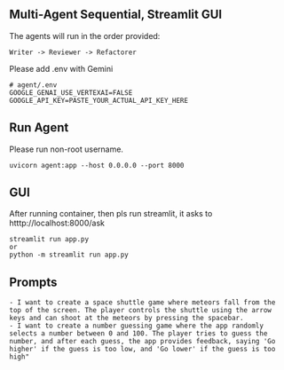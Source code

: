 ## Multi-Agent Sequential, Streamlit GUI

The agents will run in the order provided: 

```
Writer -> Reviewer -> Refactorer
```

Please add .env with Gemini  

``` 
# agent/.env
GOOGLE_GENAI_USE_VERTEXAI=FALSE
GOOGLE_API_KEY=PASTE_YOUR_ACTUAL_API_KEY_HERE
``` 

## Run Agent

Please run non-root username. 
```
uvicorn agent:app --host 0.0.0.0 --port 8000
```


## GUI
After running container, then pls run streamlit, it asks to htttp://localhost:8000/ask

```
streamlit run app.py
or
python -m streamlit run app.py
```

## Prompts

```
- I want to create a space shuttle game where meteors fall from the top of the screen. The player controls the shuttle using the arrow keys and can shoot at the meteors by pressing the spacebar.
- I want to create a number guessing game where the app randomly selects a number between 0 and 100. The player tries to guess the number, and after each guess, the app provides feedback, saying 'Go higher' if the guess is too low, and 'Go lower' if the guess is too high"
```
